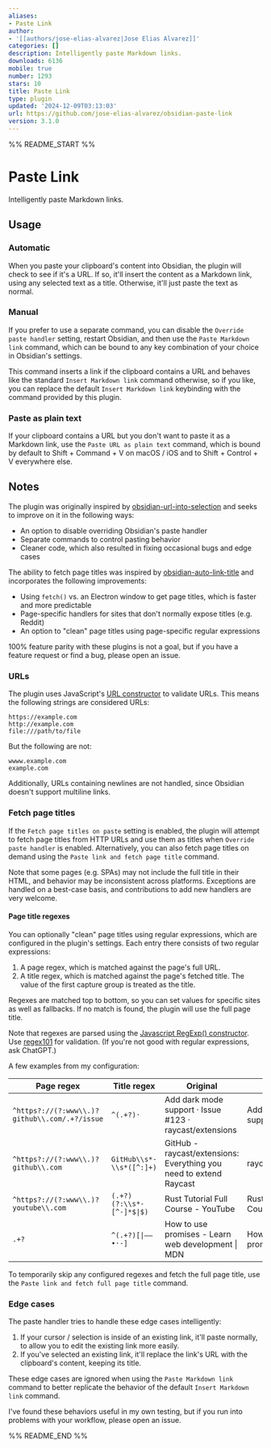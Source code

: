 ```yaml
---
aliases:
- Paste Link
author:
- '[[authors/jose-elias-alvarez|Jose Elias Alvarez]]'
categories: []
description: Intelligently paste Markdown links.
downloads: 6136
mobile: true
number: 1293
stars: 10
title: Paste Link
type: plugin
updated: '2024-12-09T03:13:03'
url: https://github.com/jose-elias-alvarez/obsidian-paste-link
version: 3.1.0
---
```


%% README_START %%

# Paste Link

Intelligently paste Markdown links.

## Usage

### Automatic

When you paste your clipboard's content into Obsidian, the plugin will check to see if it's a URL. If so, it'll insert the content as a Markdown link, using any selected text as a title. Otherwise, it'll just paste the text as normal.

### Manual

If you prefer to use a separate command, you can disable the `Override paste handler` setting, restart Obsidian, and then use the `Paste Markdown link` command, which can be bound to any key combination of your choice in Obsidian's settings.

This command inserts a link if the clipboard contains a URL and behaves like the standard `Insert Markdown link` command otherwise, so if you like, you can replace the default `Insert Markdown link` keybinding with the command provided by this plugin.

### Paste as plain text

If your clipboard contains a URL but you don't want to paste it as a Markdown link, use the `Paste URL as plain text` command, which is bound by default to Shift + Command + V on macOS / iOS and to Shift + Control + V everywhere else.

## Notes

The plugin was originally inspired by [obsidian-url-into-selection](https://github.com/denolehov/obsidian-url-into-selection) and seeks to improve on it in the following ways:

-   An option to disable overriding Obsidian's paste handler
-   Separate commands to control pasting behavior
-   Cleaner code, which also resulted in fixing occasional bugs and edge cases

The ability to fetch page titles was inspired by [obsidian-auto-link-title](https://github.com/zolrath/obsidian-auto-link-title) and incorporates the following improvements:

-   Using `fetch()` vs. an Electron window to get page titles, which is faster and more predictable
-   Page-specific handlers for sites that don't normally expose titles (e.g. Reddit)
-   An option to "clean" page titles using page-specific regular expressions

100% feature parity with these plugins is not a goal, but if you have a feature request or find a bug, please open an issue.

### URLs

The plugin uses JavaScript's [URL constructor](https://developer.mozilla.org/en-US/docs/Web/API/URL/URL) to validate URLs. This means the following strings are considered URLs:

```
https://example.com
http://example.com
file:///path/to/file
```

But the following are not:

```
wwww.example.com
example.com
```

Additionally, URLs containing newlines are not handled, since Obsidian doesn't support multiline links.

### Fetch page titles

If the `Fetch page titles on paste` setting is enabled, the plugin will attempt to fetch page titles from HTTP URLs and use them as titles when `Override paste handler` is enabled. Alternatively, you can also fetch page titles on demand using the `Paste link and fetch page title` command.

Note that some pages (e.g. SPAs) may not include the full title in their HTML, and behavior may be inconsistent across platforms. Exceptions are handled on a best-case basis, and contributions to add new handlers are very welcome.

#### Page title regexes

You can optionally "clean" page titles using regular expressions, which are configured in the plugin's settings. Each entry there consists of two regular expressions:

1. A page regex, which is matched against the page's full URL.
2. A title regex, which is matched against the page's fetched title. The value of the first capture group is treated as the title.

Regexes are matched top to bottom, so you can set values for specific sites as well as fallbacks. If no match is found, the plugin will use the full page title.

Note that regexes are parsed using the [Javascript RegExp() constructor](https://developer.mozilla.org/en-US/docs/Web/JavaScript/Reference/Global_Objects/RegExp/RegExp). Use [regex101](https://regex101.com) for validation. (If you're not good with regular expressions, ask ChatGPT.)

A few examples from my configuration:

| Page regex                                    | Title regex               | Original                                                           | Cleaned                   |
| --------------------------------------------- | ------------------------- | ------------------------------------------------------------------ | ------------------------- |
| `^https?://(?:www\\.)?github\\.com/.+?/issue` | `^(.+?)·`                 | Add dark mode support · Issue #123 · raycast/extensions            | Add dark mode support     |
| `^https?://(?:www\\.)?github\\.com`           | `GitHub\\s*-\\s*([^:]+)`  | GitHub - raycast/extensions: Everything you need to extend Raycast | raycast/extensions        |
| `^https?://(?:www\\.)?youtube\\.com`          | `(.+?)(?:\\s*-[^-]*$\|$)` | Rust Tutorial Full Course - YouTube                                | Rust Tutorial Full Course |
| `.+?`                                         | `^(.+?)[\|–—•·-]`         | How to use promises - Learn web development \| MDN                 | How to use promises       |

To temporarily skip any configured regexes and fetch the full page title, use the `Paste link and fetch full page title` command.

### Edge cases

The paste handler tries to handle these edge cases intelligently:

1. If your cursor / selection is inside of an existing link, it'll paste normally, to allow you to edit the existing link more easily.
2. If you've selected an existing link, it'll replace the link's URL with the clipboard's content, keeping its title.

These edge cases are ignored when using the `Paste Markdown link` command to better replicate the behavior of the default `Insert Markdown link` command.

I've found these behaviors useful in my own testing, but if you run into problems with your workflow, please open an issue.


%% README_END %%